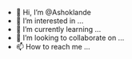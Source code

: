 - 👋 Hi, I’m @Ashoklande
- 👀 I’m interested in ...
- 🌱 I’m currently learning ...
- 💞️ I’m looking to collaborate on ...
- 📫 How to reach me ...

<!---
Ashoklande/Ashoklande is a ✨ special ✨ repository because its `README.md` (this file) appears on your GitHub profile.
You can click the Preview link to take a look at your changes.
--->

